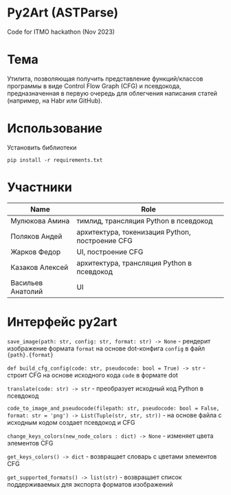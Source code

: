 # Py2Art (ASTParse)
Code for ITMO hackathon (Nov 2023)

# Тема
Утилита, позволяющая получить представление функций/классов программы в виде Control Flow Graph (CFG) и псевдокода, предназначенная в первую очередь для облегчения написания статей (например, на Habr или GitHub). 

# Использование
Установить библиотеки

```
pip install -r requirements.txt 
```

# Участники
| Name              | Role                                            |
| ----------------- | ----------------------------------------------- |
| Мулюкова Амина    | тимлид, трансляция Python в псевдокод           |
| Поляков Андей     | архитектура, токенизация Python, построение CFG |
| Жарков Федор      | UI, построение CFG                              |
| Казаков Алексей   | архитектура, трансляция Python в псевдокод      |
| Васильев Анатолий | UI                                              |

# Интерфейс py2art
`save_image(path: str, config: str, format: str) -> None` - рендерит изображение формата `format` на основе dot-конфига `config` в файл `{path}.{format}`

`def build_cfg_config(code: str, pseudocode: bool = True) -> str` - строит CFG на основе исходного кода `code` в формате dot

`translate(code: str) -> str` - преобразует исходный код Python в псевдокод

`code_to_image_and_pseudocode(filepath: str, pseudocode: bool = False, format: str = 'png') -> List(Tuple(str, str, str))` - на основе файла с исходным кодом создает псевдокод и CFG

`change_keys_colors(new_node_colors : dict) -> None` - изменяет цвета элементов CFG
     
`get_keys_colors() -> dict` - возвращает словарь с цветами элементов CFG

`get_supported_formats() -> list(str)` - возвращает список поддерживаемых для экспорта форматов изображений